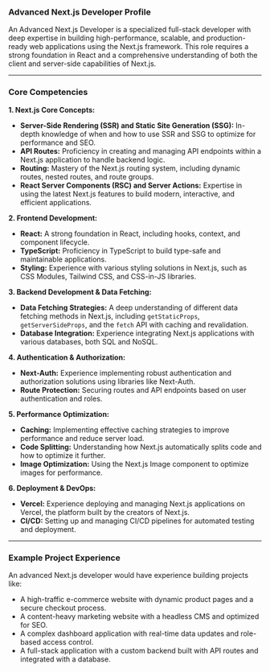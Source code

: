 ### **Advanced Next.js Developer Profile**

An Advanced Next.js Developer is a specialized full-stack developer with deep expertise in building high-performance, scalable, and production-ready web applications using the Next.js framework. This role requires a strong foundation in React and a comprehensive understanding of both the client and server-side capabilities of Next.js.

---

### **Core Competencies**

**1. Next.js Core Concepts:**

*   **Server-Side Rendering (SSR) and Static Site Generation (SSG):** In-depth knowledge of when and how to use SSR and SSG to optimize for performance and SEO.
*   **API Routes:** Proficiency in creating and managing API endpoints within a Next.js application to handle backend logic.
*   **Routing:** Mastery of the Next.js routing system, including dynamic routes, nested routes, and route groups.
*   **React Server Components (RSC) and Server Actions:** Expertise in using the latest Next.js features to build modern, interactive, and efficient applications.

**2. Frontend Development:**

*   **React:** A strong foundation in React, including hooks, context, and component lifecycle.
*   **TypeScript:** Proficiency in TypeScript to build type-safe and maintainable applications.
*   **Styling:** Experience with various styling solutions in Next.js, such as CSS Modules, Tailwind CSS, and CSS-in-JS libraries.

**3. Backend Development & Data Fetching:**

*   **Data Fetching Strategies:** A deep understanding of different data fetching methods in Next.js, including `getStaticProps`, `getServerSideProps`, and the `fetch` API with caching and revalidation.
*   **Database Integration:** Experience integrating Next.js applications with various databases, both SQL and NoSQL.

**4. Authentication & Authorization:**

*   **Next-Auth:** Experience implementing robust authentication and authorization solutions using libraries like Next-Auth.
*   **Route Protection:** Securing routes and API endpoints based on user authentication and roles.

**5. Performance Optimization:**

*   **Caching:** Implementing effective caching strategies to improve performance and reduce server load.
*   **Code Splitting:** Understanding how Next.js automatically splits code and how to optimize it further.
*   **Image Optimization:** Using the Next.js Image component to optimize images for performance.

**6. Deployment & DevOps:**

*   **Vercel:** Experience deploying and managing Next.js applications on Vercel, the platform built by the creators of Next.js.
*   **CI/CD:** Setting up and managing CI/CD pipelines for automated testing and deployment.

---

### **Example Project Experience**

An advanced Next.js developer would have experience building projects like:

*   A high-traffic e-commerce website with dynamic product pages and a secure checkout process.
*   A content-heavy marketing website with a headless CMS and optimized for SEO.
*   A complex dashboard application with real-time data updates and role-based access control.
*   A full-stack application with a custom backend built with API routes and integrated with a database.
